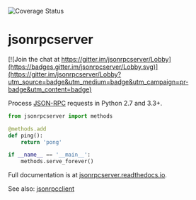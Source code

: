 ![Coverage Status](https://coveralls.io/repos/github/bcb/jsonrpcserver/badge.svg?branch=master)

# jsonrpcserver

[![Join the chat at https://gitter.im/jsonrpcserver/Lobby](https://badges.gitter.im/jsonrpcserver/Lobby.svg)](https://gitter.im/jsonrpcserver/Lobby?utm_source=badge&utm_medium=badge&utm_campaign=pr-badge&utm_content=badge)

Process [JSON-RPC](http://www.jsonrpc.org/) requests in Python 2.7 and 3.3+.

```python
from jsonrpcserver import methods

@methods.add
def ping():
    return 'pong'

if __name__ == '__main__':
    methods.serve_forever()
```

Full documentation is at [jsonrpcserver.readthedocs.io](https://jsonrpcserver.readthedocs.io/).

See also: [jsonrpcclient](https://github.com/bcb/jsonrpcclient)
